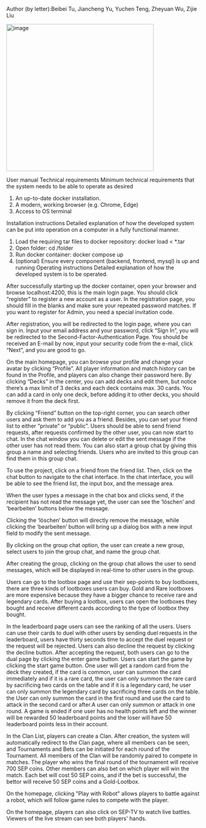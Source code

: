 Author (by letter):Beibei Tu, Jiancheng Yu, Yuchen Teng, Zheyuan Wu, Zijie Liu

<img width="384" alt="image" src="https://github.com/user-attachments/assets/cd2efc71-b4b6-4cdc-af10-ce69b4ed2726">

User manual
Technical requirements
Minimum technical requirements that the system needs to be able to operate as desired
1. An up-to-date docker installation.
2. A modern, working browser (e.g. Chrome, Edge)
3. Access to OS terminal


Installation instructions
Detailed explanation of how the developed system can be put into operation on a computer in a fully functional manner.
1. Load the requiring tar files to docker repository:
docker load < *.tar
2. Open folder:
cd /folder
3. Run docker container:
docker compose up
4. (optional) Ensure every component (backend, frontend, mysql) is up and running
Operating instructions
Detailed explanation of how the developed system is to be operated.

After successfully starting up the docker container, open your browser and browse localhost:4200, this is the main login page. You should click “register” to register a new account as a user. In the registration page, you should fill in the blanks and make sure your repeated password matches. If you want to register for Admin, you need a special invitation code.


After registration, you will be redirected to the login page, where you can sign in. Input your email address and your password, click “Sign In”, you will be redirected to the Second-Factor-Authentication Page. You should be received an E-mail by now, input your security code from the e-mail, click “Next”, and you are good to go.

On the main homepage, you can browse your profile and change your avatar by clicking “Profile”. All player information and match history can be found in the Profile, and players can also change their password here.
By clicking “Decks” in the center, you can add decks and edit them, but notice there’s a max limit of 3 decks and each deck contains max. 30 cards. You can add a card in only one deck, before adding it to other decks, you should remove it from the deck first.

By clicking “Friend” button on the top-right corner, you can search other users and ask them to add you as a friend. Besides, you can set your friend list to either “private” or “public”. Users should be able to send friend requests, after requests confirmed by the other user, you can now start to chat. In the chat window you can delete or edit the sent message if the other user has not read them. You can also start a group chat by giving this group a name and  selecting friends. Users who are invited to this group can find them in this group chat.

To use the project, click on a friend from the friend list. Then, click on the chat button to navigate to the chat interface. In the chat interface, you will be able to see the friend list, the input box, and the message area.

When the user types a message in the chat box and clicks send, if the recipient has not read the message yet, the user can see the ‘löschen’ and ‘bearbeiten’ buttons below the message.

Clicking the ‘löschen’ button will directly remove the message, while clicking the ‘bearbeiten’ button will bring up a dialog box with a new input field to modify the sent message.

By clicking on the group chat option, the user can create a new group, select users to join the group chat, and name the group chat.

After creating the group, clicking on the group chat allows the user to send messages, which will be displayed in real-time to other users in the group.

Users can go to the lootbox page and use their sep-points to buy lootboxes, there are three kinds of lootboxes users can buy. Gold and Rare lootboxes are more expensive because they have a bigger chance to receive rare and legendary cards. After buying a lootbox, users can open the lootboxes they bought and receive different cards according to the type of lootbox they bought. 

In the leaderboard page users can see the ranking of all the users. Users can use their cards to duel with other users by sending duel requests in the leaderboard, users have thirty seconds time to accept the duel request or the request will be rejected. Users can also decline the request by clicking the decline button. After accepting the request, both users can go to the dual page by clicking the enter game button. Users can start the game by clicking the start game button. One user will get a random card from the deck they created, if the card is common, user can summon the card immediately and if it is a rare card, the user can only summon the rare card by sacrificing two cards on the table and if it is a legendary card, he user can only summon the legendary card by sacrificing three cards on the table. the User can only summon the card in the first round and use the card to attack in the second card or after.A user can only summon or attack in one round. A game is ended if one user has no health points left and the winner will be rewarded 50 leaderboard points and the loser will have 50 leaderboard points less in their account.

In the Clan List, players can create a Clan. After creation, the system will automatically redirect to the Clan page, where all members can be seen, and Tournaments and Bets can be initiated for each round of the Tournament. All members of the Clan will be randomly paired to compete in matches. The player who wins the final round of the tournament will receive 700 SEP coins. Other members can also bet on which player will win the match. Each bet will cost 50 SEP coins, and if the bet is successful, the bettor will receive 50 SEP coins and a Gold-Lootbox.

On the homepage, clicking "Play with Robot" allows players to battle against a robot, which will follow game rules to compete with the player.

On the homepage, players can also click on SEP-TV to watch live battles. Viewers of the live stream can see both players' hands.


